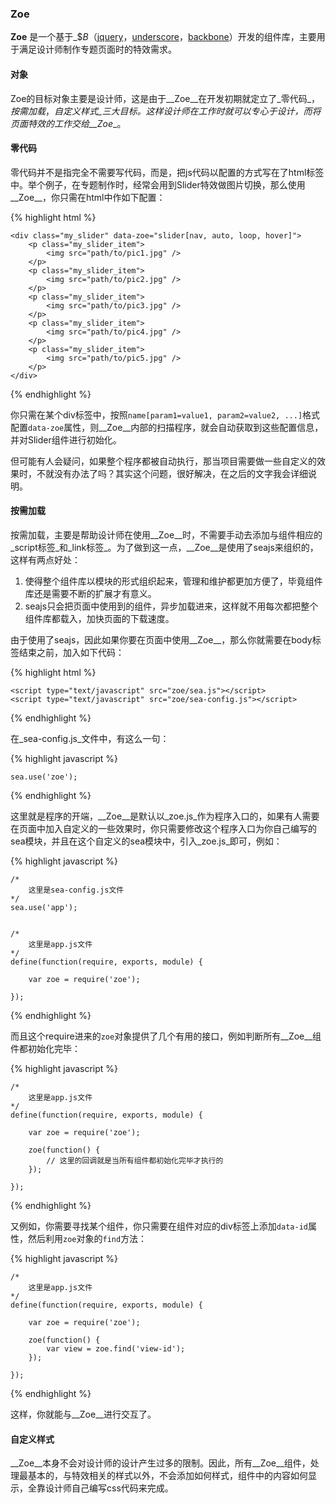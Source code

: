 ### Zoe

__Zoe__ 是一个基于_$_B_（[jquery][1]，[underscore][2]，[backbone][3]）开发的组件库，主要用于满足设计师制作专题页面时的特效需求。


#### 对象

Zoe的目标对象主要是设计师，这是由于__Zoe__在开发初期就定立了_零代码_，_按需加载_，_自定义样式_三大目标。这样设计师在工作时就可以专心于设计，而将页面特效的工作交给__Zoe__。


#### 零代码

零代码并不是指完全不需要写代码，而是，把js代码以配置的方式写在了html标签中。举个例子，在专题制作时，经常会用到Slider特效做图片切换，那么使用__Zoe__，你只需在html中作如下配置：

{% highlight html %}

    <div class="my_slider" data-zoe="slider[nav, auto, loop, hover]">
        <p class="my_slider_item">
            <img src="path/to/pic1.jpg" />
        </p>
        <p class="my_slider_item">
            <img src="path/to/pic2.jpg" />
        </p>
        <p class="my_slider_item">
            <img src="path/to/pic3.jpg" />
        </p>
        <p class="my_slider_item">
            <img src="path/to/pic4.jpg" />
        </p>
        <p class="my_slider_item">
            <img src="path/to/pic5.jpg" />
        </p>
    </div>

{% endhighlight %}

你只需在某个div标签中，按照`name[param1=value1, param2=value2, ...]`格式配置`data-zoe`属性，则__Zoe__内部的扫描程序，就会自动获取到这些配置信息，并对Slider组件进行初始化。

但可能有人会疑问，如果整个程序都被自动执行，那当项目需要做一些自定义的效果时，不就没有办法了吗？其实这个问题，很好解决，在之后的文字我会详细说明。


#### 按需加载

按需加载，主要是帮助设计师在使用__Zoe__时，不需要手动去添加与组件相应的_script标签_和_link标签_。为了做到这一点，__Zoe__是使用了seajs来组织的，这样有两点好处：

1. 使得整个组件库以模块的形式组织起来，管理和维护都更加方便了，毕竟组件库还是需要不断的扩展才有意义。
2. seajs只会把页面中使用到的组件，异步加载进来，这样就不用每次都把整个组件库都载入，加快页面的下载速度。

由于使用了seajs，因此如果你要在页面中使用__Zoe__，那么你就需要在body标签结束之前，加入如下代码：

{% highlight html %}

    <script type="text/javascript" src="zoe/sea.js"></script>
    <script type="text/javascript" src="zoe/sea-config.js"></script>

{% endhighlight %}

在_sea-config.js_文件中，有这么一句：

{% highlight javascript %}

    sea.use('zoe');

{% endhighlight %}

这里就是程序的开端，__Zoe__是默认以_zoe.js_作为程序入口的，如果有人需要在页面中加入自定义的一些效果时，你只需要修改这个程序入口为你自己编写的sea模块，并且在这个自定义的sea模块中，引入_zoe.js_即可，例如：

{% highlight javascript %}
    
    /*
        这里是sea-config.js文件
    */
    sea.use('app');


    /* 
        这里是app.js文件
    */
    define(function(require, exports, module) {

        var zoe = require('zoe');

    });

{% endhighlight %}

而且这个require进来的`zoe`对象提供了几个有用的接口，例如判断所有__Zoe__组件都初始化完毕：

{% highlight javascript %}

    /* 
        这里是app.js文件
    */
    define(function(require, exports, module) {

        var zoe = require('zoe');

        zoe(function() {
            // 这里的回调就是当所有组件都初始化完毕才执行的
        });

    });

{% endhighlight %}

又例如，你需要寻找某个组件，你只需要在组件对应的div标签上添加`data-id`属性，然后利用`zoe`对象的`find`方法：

{% highlight javascript %}

    /* 
        这里是app.js文件
    */
    define(function(require, exports, module) {

        var zoe = require('zoe');

        zoe(function() {
            var view = zoe.find('view-id');
        });

    });

{% endhighlight %}

这样，你就能与__Zoe__进行交互了。


#### 自定义样式

__Zoe__本身不会对设计师的设计产生过多的限制。因此，所有__Zoe__组件，处理最基本的，与特效相关的样式以外，不会添加如何样式，组件中的内容如何显示，全靠设计师自己编写css代码来完成。


[1]: http://jquery.com/
[2]: http://underscorejs.org/
[3]: http://backbonejs.org/